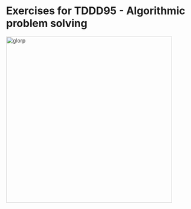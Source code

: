 # Exercises for TDDD95 - Algorithmic problem solving

<img src="https://cdn.7tv.app/emote/01H16FA16G0005EZED5J0EY7KN/4x.png" alt="glorp" width="450"/>
